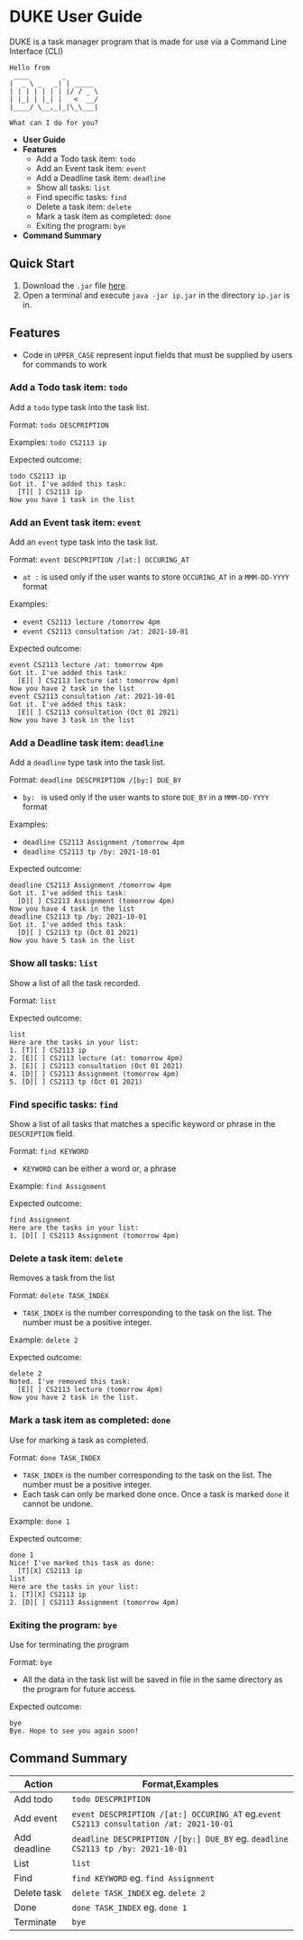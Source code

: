 # DUKE User Guide
DUKE is a task manager program that is made for use via a Command Line Interface (CLI)
```text
Hello from
 ____        _        
|  _ \ _   _| | _____ 
| | | | | | | |/ / _ \
| |_| | |_| |   <  __/
|____/ \__,_|_|\_\___|

What can I do for you?

```

* **User Guide**
* **Features**
  * Add a Todo task item: `todo`
  * Add an Event task item: `event`
  * Add a Deadline task item: `deadline`
  * Show all tasks: `list`
  * Find specific tasks: `find`
  * Delete a task item: `delete`
  * Mark a task item as completed: `done`
  * Exiting the program: `bye`
* **Command Summary**

## Quick Start ##

1. Download the `.jar` file [here](https://github.com/kyun99/ip/releases).
2. Open a terminal and execute `java -jar ip.jar` in the directory `ip.jar` is in.



## Features

* Code in `UPPER_CASE` represent input fields that must be supplied by users for commands to work

### Add a Todo task item: `todo`

Add a `todo` type task into the task list.

Format: `todo DESCPRIPTION` 

Examples:
`todo CS2113 ip`

Expected outcome:
```text
todo CS2113 ip
Got it. I've added this task:
  [T][ ] CS2113 ip
Now you have 1 task in the list
```
### Add an Event task item: `event`

Add an `event` type task into the task list.

Format: `event DESCPRIPTION /[at:] OCCURING_AT`
* `at :` is used only if the user wants to store `OCCURING_AT` in a `MMM-DD-YYYY` format

Examples:
* `event CS2113 lecture /tomorrow 4pm`
* `event CS2113 consultation /at: 2021-10-01`

Expected outcome:
```text
event CS2113 lecture /at: tomorrow 4pm
Got it. I've added this task:
  [E][ ] CS2113 lecture (at: tomorrow 4pm)
Now you have 2 task in the list
event CS2113 consultation /at: 2021-10-01
Got it. I've added this task:
  [E][ ] CS2113 consultation (Oct 01 2021)
Now you have 3 task in the list
```

### Add a Deadline task item: `deadline`
Add a `deadline` type task into the task list.

Format: `deadline DESCPRIPTION /[by:] DUE_BY`
* `by: ` is used only if the user wants to store `DUE_BY` in a `MMM-DD-YYYY` format

Examples:
* `deadline CS2113 Assignment /tomorrow 4pm`
* `deadline CS2113 tp /by: 2021-10-01`

Expected outcome:
```text
deadline CS2113 Assignment /tomorrow 4pm
Got it. I've added this task:
  [D][ ] CS2113 Assignment (tomorrow 4pm)
Now you have 4 task in the list
deadline CS2113 tp /by: 2021-10-01
Got it. I've added this task:
  [D][ ] CS2113 tp (Oct 01 2021)
Now you have 5 task in the list
```

### Show all tasks: `list`
Show a list of all the task recorded.

Format: `list`

Expected outcome:
```text
list
Here are the tasks in your list:
1. [T][ ] CS2113 ip
2. [E][ ] CS2113 lecture (at: tomorrow 4pm)
3. [E][ ] CS2113 consultation (Oct 01 2021)
4. [D][ ] CS2113 Assignment (tomorrow 4pm)
5. [D][ ] CS2113 tp (Oct 01 2021)
```
### Find specific tasks: `find`
Show a list of all tasks that matches a specific keyword or phrase in the `DESCRIPTION` field.

Format: `find KEYWORD`
* `KEYWORD` can be either a word or, a phrase

Example:
`find Assignment`

Expected outcome:
```text
find Assignment 
Here are the tasks in your list:
1. [D][ ] CS2113 Assignment (tomorrow 4pm)
```
### Delete a task item: `delete`
Removes a task from the list

Format: `delete TASK_INDEX`
* `TASK_INDEX` is the number corresponding to the task on the list. The number must be a positive integer.

Example:
`delete 2`

Expected outcome:
```text
delete 2 
Noted. I've removed this task:
  [E][ ] CS2113 lecture (tomorrow 4pm)
Now you have 2 task in the list.
```
### Mark a task item as completed: `done`
Use for marking a task as completed.

Format: `done TASK_INDEX`
* `TASK_INDEX` is the number corresponding to the task on the list. The number must be a positive integer.
* Each task can only be marked done once. Once a task is marked `done` it cannot be undone. 

Example:
`done 1`

Expected outcome:
```text
done 1
Nice! I've marked this task as done:
  [T][X] CS2113 ip
list
Here are the tasks in your list:
1. [T][X] CS2113 ip
2. [D][ ] CS2113 Assignment (tomorrow 4pm)
```
### Exiting the program: `bye`

Use for terminating the program

Format:
`bye`
* All the data in the task list will be saved in file in the same directory as the program for future access.

Expected outcome:
```text
bye
Bye. Hope to see you again soon!
```


## Command Summary

Action | Format,Examples
------ | ---------------
Add todo | `todo DESCPRIPTION` 
Add event | `event DESCPRIPTION /[at:] OCCURING_AT` eg.`event CS2113 consultation /at: 2021-10-01`
Add deadline | `deadline DESCPRIPTION /[by:] DUE_BY` eg. `deadline CS2113 tp /by: 2021-10-01`
List | `list`
Find | `find KEYWORD` eg. `find Assignment`
Delete task | `delete TASK_INDEX` eg. `delete 2`
Done | `done TASK_INDEX` eg. `done 1`
Terminate | `bye`

